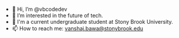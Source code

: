 - 👋 Hi, I’m @vbcodedev
- 👀 I’m interested in the future of tech.
- 🌱 I'm a current undergraduate student at Stony Brook University. 
- 📫 How to reach me: vanshaj.bawa@stonybrook.edu
